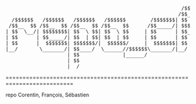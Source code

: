 <pre>
                                                         /$$$$$$         
                                                        /$$__  $$        
  /$$$$$$   /$$$$$$   /$$$$$$   /$$$$$$        /$$$$$$$| $$  \__//$$$$$$$
 /$$__  $$ /$$__  $$ /$$__  $$ /$$__  $$      /$$_____/| $$$$   /$$_____/
| $$  \__/| $$$$$$$$| $$  \ $$| $$  \ $$     | $$      | $$_/  |  $$$$$$ 
| $$      | $$_____/| $$  | $$| $$  | $$     | $$      | $$     \____  $$
| $$      |  $$$$$$$| $$$$$$$/|  $$$$$$/     |  $$$$$$$| $$     /$$$$$$$/
|__/       \_______/| $$____/  \______//$$$$$$\_______/|__/    |_______/ 
                    | $$              |______/                           
                    | $$                                                 
                    |__/                                                 
</pre>
==========================================================================

repo Corentin, François, Sébastien
